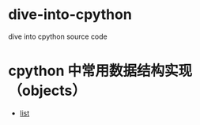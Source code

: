 # dive-into-cpython
dive into cpython source code
# cpython 中常用数据结构实现（objects）
- [list](objects/01list.md)
